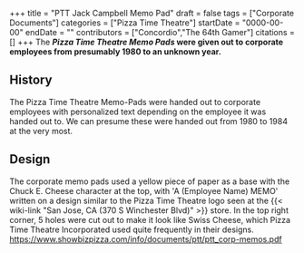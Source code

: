 +++
title = "PTT Jack Campbell Memo Pad"
draft = false
tags = ["Corporate Documents"]
categories = ["Pizza Time Theatre"]
startDate = "0000-00-00"
endDate = ""
contributors = ["Concordio","The 64th Gamer"]
citations = []
+++
The ***Pizza Time Theatre Memo Pads* were given out to corporate employees from presumably 1980 to an unknown year.**

## History

The Pizza Time Theatre Memo-Pads were handed out to corporate employees with personalized text depending on the employee it was handed out to. We can presume these were handed out from 1980 to 1984 at the very most.

## Design

The corporate memo pads used a yellow piece of paper as a base with the Chuck E. Cheese character at the top, with 'A (Employee Name) MEMO' written on a design similar to the Pizza Time Theatre logo seen at the {{< wiki-link "San Jose, CA (370 S Winchester Blvd)" >}} store. In the top right corner, 5 holes were cut out to make it look like Swiss Cheese, which Pizza Time Theatre Incorporated used quite frequently in their designs.
https://www.showbizpizza.com/info/documents/ptt/ptt_corp-memos.pdf
